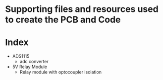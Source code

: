 # Supporting files and resources used to create the PCB and Code 

# Index
* ADS1115
  - adc converter
* 5V Relay Module
  - Relay module with optocoupler isolation
